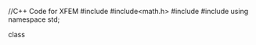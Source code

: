   //C++ Code for XFEM 
  #include<iostream>
  #include<math.h>
  #include<string>
  #include<vector>
  using namespace std;
  
  class
